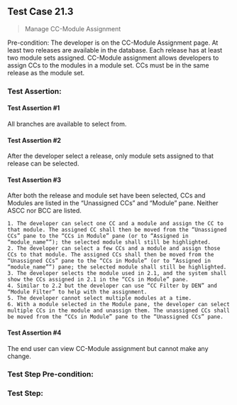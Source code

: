 ## Test Case 21.3

> Manage CC-Module Assignment

Pre-condition: The developer is on the CC-Module Assignment page. At least two releases are available in the database. Each release has at least two module sets assigned.
CC-Module assignment allows developers to assign CCs to the modules in a module set. CCs must be in the same release as the module set.


### Test Assertion:

#### Test Assertion #1
All branches are available to select from.

#### Test Assertion #2
After the developer select a release, only module sets assigned to that release can be selected.

#### Test Assertion #3
After both the release and module set have been selected, CCs and Modules are listed in the “Unassigned CCs” and “Module” pane. Neither ASCC nor BCC are listed.

	1. The developer can select one CC and a module and assign the CC to that module. The assigned CC shall then be moved from the “Unassigned CCs” pane to the “CCs in Module” pane (or to “Assigned in “module_name””); the selected module shall still be highlighted.
	2. The developer can select a few CCs and a module and assign those CCs to that module. The assigned CCs shall then be moved from the “Unassigned CCs” pane to the “CCs in Module” (or to “Assigned in “module_name””) pane; the selected module shall still be highlighted.
	3. The developer selects the module used in 2.1, and the system shall show the CCs assigned in 2.1 in the “CCs in Module” pane.
	4. Similar to 2.2 but the developer can use “CC Filter by DEN” and “Module Filter” to help with the assignment.
	5. The developer cannot select multiple modules at a time.
	6. With a module selected in the Module pane, the developer can select multiple CCs in the module and unassign them. The unassigned CCs shall be moved from the “CCs in Module” pane to the “Unassigned CCs” pane.

#### Test Assertion #4
The end user can view CC-Module assignment but cannot make any change.

### Test Step Pre-condition:



### Test Step: